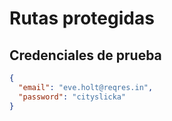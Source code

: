 # Rutas protegidas

## Credenciales de prueba

```json
{
  "email": "eve.holt@reqres.in",
  "password": "cityslicka"
}
```
